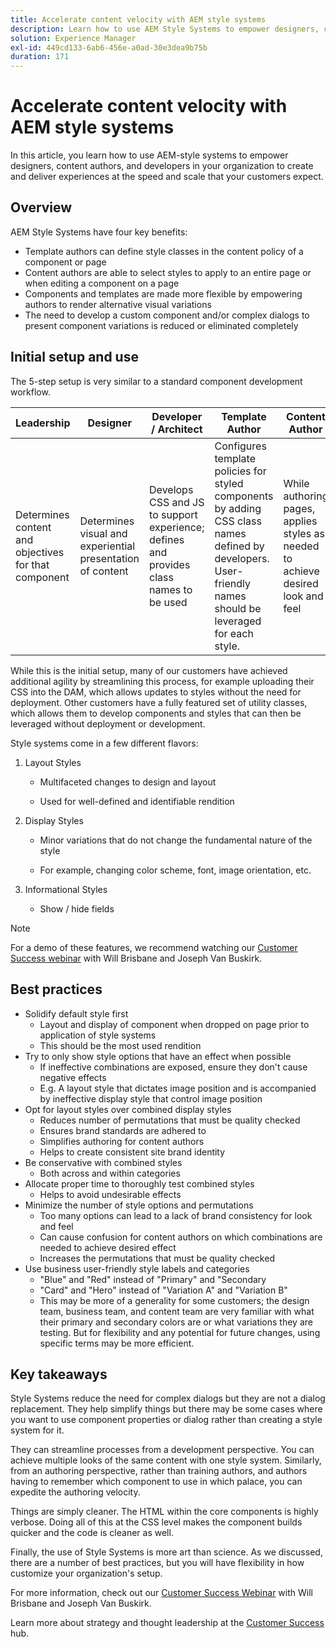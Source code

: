 ```yaml
---
title: Accelerate content velocity with AEM style systems
description: Learn how to use AEM Style Systems to empower designers, content authors, and developers in your organization to create and deliver experiences at the speed and scale that your customers expect.
solution: Experience Manager
exl-id: 449cd133-6ab6-456e-a0ad-30e3dea9b75b
duration: 171
---
```

# Accelerate content velocity with AEM style systems

In this article, you learn how to use AEM-style systems to empower designers, content authors, and developers in your organization to create and deliver experiences at the speed and scale that your customers expect.

## Overview

AEM Style Systems have four key benefits:

* Template authors can define style classes in the content policy of a component or page
* Content authors are able to select styles to apply to an entire page or when editing a component on a page
* Components and templates are made more flexible by empowering authors to render alternative visual variations
* The need to develop a custom component and/or complex dialogs to present component variations is reduced or eliminated completely

## Initial setup and use

The 5-step setup is very similar to a standard component development workflow.

| **Leadership** | **Designer** | **Developer / Architect** | **Template Author** | **Content Author** |
| --- | --- | --- | --- | --- |
| Determines content and objectives for that component | Determines visual and experiential presentation of content | Develops CSS and JS to support experience; defines and provides class names to be used | Configures template policies for styled components by adding CSS class names defined by developers. User-friendly names should be leveraged for each style. | While authoring pages, applies styles as needed to achieve desired look and feel |

While this is the initial setup, many of our customers have achieved additional agility by streamlining this process, for example uploading their CSS into the DAM, which allows updates to styles without the need for deployment. Other customers have a fully featured set of utility classes, which allows them to develop components and styles that can then be leveraged without deployment or development.

Style systems come in a few different flavors:

1. Layout Styles

   * Multifaceted changes to design and layout

   * Used for well-defined and identifiable rendition

1. Display Styles
   * Minor variations that do not change the fundamental nature of the style

   * For example, changing color scheme, font, image orientation, etc.

1. Informational Styles

   * Show / hide fields

>[!NOTE]
>
>For a demo of these features, we recommend watching our [Customer Success webinar](https://adobecustomersuccess.adobeconnect.com/pob610c9mffjmp4/) with Will Brisbane and Joseph Van Buskirk.

## Best practices

* Solidify default style first
  * Layout and display of component when dropped on page prior to application of style systems
  * This should be the most used rendition
* Try to only show style options that have an effect when possible
  * If ineffective combinations are exposed, ensure they don&#39;t cause negative effects
  * E.g. A layout style that dictates image position and is accompanied by ineffective display style that control image position
* Opt for layout styles over combined display styles
  * Reduces number of permutations that must be quality checked
  * Ensures brand standards are adhered to
  * Simplifies authoring for content authors
  * Helps to create consistent site brand identity
* Be conservative with combined styles
  * Both across and within categories
* Allocate proper time to thoroughly test combined styles
  * Helps to avoid undesirable effects
* Minimize the number of style options and permutations
  * Too many options can lead to a lack of brand consistency for look and feel
  * Can cause confusion for content authors on which combinations are needed to achieve desired effect
  * Increases the permutations that must be quality checked
* Use business user-friendly style labels and categories
  * &quot;Blue&quot; and &quot;Red&quot; instead of &quot;Primary&quot; and &quot;Secondary
  * &quot;Card&quot; and &quot;Hero&quot; instead of &quot;Variation A&quot; and &quot;Variation B&quot;
  * This may be more of a generality for some customers; the design team, business team, and content team are very familiar with what their primary and secondary colors are or what variations they are testing. But for flexibility and any potential for future changes, using specific terms may be more efficient.

## Key takeaways

Style Systems reduce the need for complex dialogs but they are not a dialog replacement. They help simplify things but there may be some cases where you want to use component properties or dialog rather than creating a style system for it.

They can streamline processes from a development perspective. You can achieve multiple looks of the same content with one style system. Similarly, from an authoring perspective, rather than training authors, and authors having to remember which component to use in which palace, you can expedite the authoring velocity.

Things are simply cleaner. The HTML within the core components is highly verbose. Doing all of this at the CSS level makes the component builds quicker and the code is cleaner as well.

Finally, the use of Style Systems is more art than science. As we discussed, there are a number of best practices, but you will have flexibility in how customize your organization&#39;s setup.

For more information, check out our [Customer Success Webinar](https://adobecustomersuccess.adobeconnect.com/pob610c9mffjmp4/) with Will Brisbane and Joseph Van Buskirk.

Learn more about strategy and thought leadership at the [Customer Success](https://experienceleague.adobe.com/docs/customer-success/customer-success/overview.html) hub.
